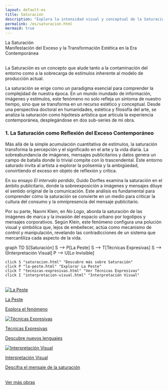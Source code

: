 ```yaml
---
layout: default-es
title: Saturación
description: "Explora la intensidad visual y conceptual de la Saturación en el arte contemporáneo."
permalink: /es/saturacion.html
mermaid: true
---
```


<div class="titulo">La Saturación</div>

<div class="subtitulo">Manifestación del Exceso y la Transformación Estética en la Era Contemporánea</div>

<p class="parrafo" style="margin-top: 6%;">
  La Saturación es un concepto que alude tanto a la contaminación del entorno como a la sobrecarga de estímulos inherente al modelo de producción actual.
</p>
<p class="parrafo">
  La saturación se erige como un paradigma esencial para comprender la complejidad de nuestra época. En un mundo inundado de información, imágenes y estímulos, este fenómeno no solo refleja un síntoma de nuestro tiempo, sino que se transforma en un recurso estético y conceptual. Desde una perspectiva doctoral en humanidades, estética y filosofía del arte, se analiza la saturación como hipótesis artística que articula la experiencia contemporánea, desplegándose en dos sub-series de mi obra.
</p>

<h3>1. La Saturación como Reflexión del Exceso Contemporáneo</h3>

<p class="parrafo">
  Más allá de la simple acumulación cuantitativa de estímulos, la saturación transforma la percepción y el significado en el arte y la vida diaria. La sobreabundancia de imágenes, mensajes publicitarios y datos genera un campo de batalla donde lo trivial compite con lo trascendental. Este entorno saturado invita al artista a explorar la polisemia y la ambigüedad, convirtiendo el exceso en objeto de reflexión y crítica.
</p>

<p class="parrafo">
  En su ensayo <em>El intervalo perdido</em>, Guido Dorfles examina la saturación en el ámbito publicitario, donde la sobreexposición a imágenes y mensajes diluye el sentido original de la comunicación. Este análisis es fundamental para comprender cómo la saturación se convierte en un medio para criticar la cultura del consumo y la omnipresencia del mensaje publicitario.
</p>


<p class="parrafo">
  Por su parte, Naomi Klein, en <em>No Logo</em>, aborda la saturación de las imágenes de marca y la invasión del espacio urbano por logotipos y mensajes corporativos. Según Klein, este fenómeno configura una polución visual y simbólica que, lejos de embellecer, actúa como mecanismo de control y manipulación, revelando las contradicciones de un sistema que mercantiliza cada aspecto de la vida.
</p>



<div class="mermaid">
graph TD
    S[Saturación]
    S --> P[La Peste]
    S --> T[Técnicas Expresivas]
    S --> I[Interpretación Visual]
    P --> U[Lo Invisible]
    
    click S "saturacion.html" "Descubre más sobre Saturación"
    click P "la-peste.html" "Explorar La Peste"
    click T "tecnicas-expresivas.html" "Ver Técnicas Expresivas"
    click I "interpretacion-visual.html" "Interpretación Visual"
</div>

<br>

<div class="button-container">
  <a href="la-peste.html" class="fancy-button">
    <div class="button-content">
      <img src="/assets/img/la-peste.gif" alt="La Peste" loading="lazy">
      <p class="title">La Peste</p>
      <p class="subtitle">Explora el fenómeno</p>
    </div>
  </a>

  <a href="tecnicas-expresivas.html" class="fancy-button">
    <div class="button-content">
      <img src="/assets/img/tecnicas-expresivas.gif" alt="Técnicas Expresivas" loading="lazy">
      <p class="title">Técnicas Expresivas</p>
      <p class="subtitle">Descubre nuevos lenguajes</p>
    </div>
  </a>

  <a href="interpretacion-visual.html" class="fancy-button">
    <div class="button-content">
      <img src="/assets/img/interpretacion-visual.gif" alt="Interpretación Visual" loading="lazy">
      <p class="title">Interpretación Visual</p>
      <p class="subtitle">Descifra el mensaje de la saturación</p>
    </div>
  </a>
</div>

<br>
<a href="obras.html" class="enlace">Ver más obras</a>
<br><br>
